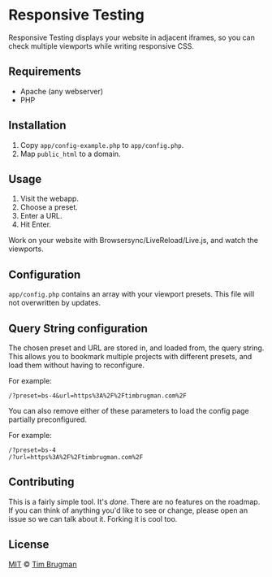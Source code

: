 # Responsive Testing

Responsive Testing displays your website in adjacent iframes, so you can check multiple viewports while writing responsive CSS.

## Requirements

- Apache (any webserver)
- PHP

## Installation

1. Copy `app/config-example.php` to `app/config.php`.
1. Map `public_html` to a domain.

## Usage

1. Visit the webapp.
1. Choose a preset.
1. Enter a URL.
1. Hit Enter.

Work on your website with Browsersync/LiveReload/Live.js, and watch the viewports.

## Configuration

`app/config.php` contains an array with your viewport presets. This file will not overwritten by updates.

## Query String configuration

The chosen preset and URL are stored in, and loaded from, the query string. This allows you to bookmark multiple projects with different presets, and load them without having to reconfigure.

For example:
```
/?preset=bs-4&url=https%3A%2F%2Ftimbrugman.com%2F
```

You can also remove either of these parameters to load the config page partially preconfigured.

For example:
```
/?preset=bs-4
/?url=https%3A%2F%2Ftimbrugman.com%2F
```

## Contributing

This is a fairly simple tool. It's _done_. There are no features on the roadmap. If you can think of anything you'd like to see or change, please open an issue so we can talk about it. Forking it is cool too.

## License

[MIT](/LICENSE) &copy; [Tim Brugman](https://timbrugman.com/)